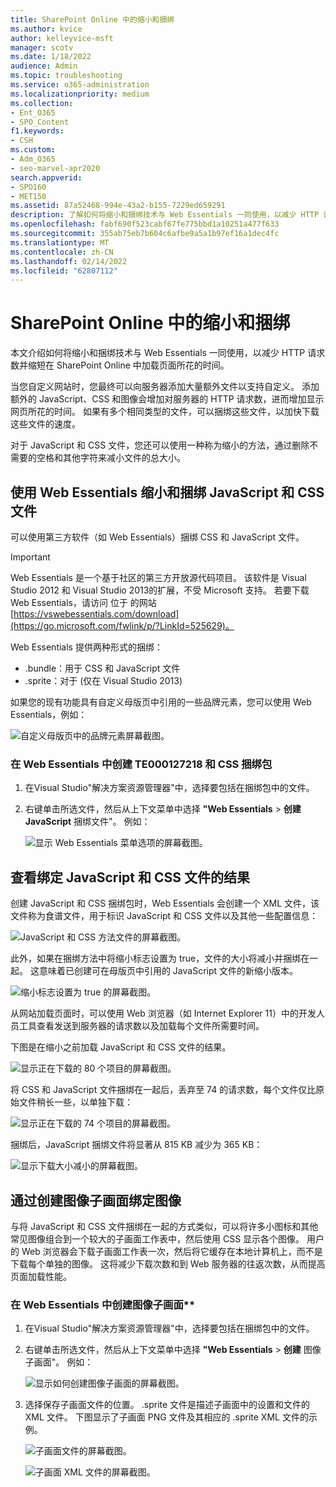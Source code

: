 ```yaml
---
title: SharePoint Online 中的缩小和捆绑
ms.author: kvice
author: kelleyvice-msft
manager: scotv
ms.date: 1/18/2022
audience: Admin
ms.topic: troubleshooting
ms.service: o365-administration
ms.localizationpriority: medium
ms.collection:
- Ent_O365
- SPO_Content
f1.keywords:
- CSH
ms.custom:
- Adm_O365
- seo-marvel-apr2020
search.appverid:
- SPO160
- MET150
ms.assetid: 87a52468-994e-43a2-b155-7229ed659291
description: 了解如何将缩小和捆绑技术与 Web Essentials 一同使用，以减少 HTTP 请求和在 SharePoint Online 中加载页面所花的时间。
ms.openlocfilehash: fabf690f523cabf67fe775bbd1a10251a477f633
ms.sourcegitcommit: 355ab75eb7b604c6afbe9a5a1b97ef16a1dec4fc
ms.translationtype: MT
ms.contentlocale: zh-CN
ms.lasthandoff: 02/14/2022
ms.locfileid: "62807112"
---
```

# <a name="minification-and-bundling-in-sharepoint-online"></a>SharePoint Online 中的缩小和捆绑

本文介绍如何将缩小和捆绑技术与 Web Essentials 一同使用，以减少 HTTP 请求数并缩短在 SharePoint Online 中加载页面所花的时间。
  
当您自定义网站时，您最终可以向服务器添加大量额外文件以支持自定义。 添加额外的 JavaScript、CSS 和图像会增加对服务器的 HTTP 请求数，进而增加显示网页所花的时间。 如果有多个相同类型的文件，可以捆绑这些文件，以加快下载这些文件的速度。
  
对于 JavaScript 和 CSS 文件，您还可以使用一种称为缩小的方法，通过删除不需要的空格和其他字符来减小文件的总大小。
  
## <a name="minification-and-bundling-javascript-and-css-files-with-web-essentials"></a>使用 Web Essentials 缩小和捆绑 JavaScript 和 CSS 文件

可以使用第三方软件（如 Web Essentials）捆绑 CSS 和 JavaScript 文件。
  
> [!IMPORTANT]
> Web Essentials 是一个基于社区的第三方开放源代码项目。 该软件是 Visual Studio 2012 和 Visual Studio 2013的扩展，不受 Microsoft 支持。 若要下载 Web Essentials，请访问 位于 的网站 [https://vswebessentials.com/download](https://go.microsoft.com/fwlink/p/?LinkId=525629)。
  
Web Essentials 提供两种形式的捆绑：
  
- .bundle：用于 CSS 和 JavaScript 文件
- .sprite：对于 (仅在 Visual Studio 2013) 

如果您的现有功能具有自定义母版页中引用的一些品牌元素，您可以使用 Web Essentials，例如：
  
![自定义母版页中的品牌元素屏幕截图。](../media/3a6eba36-973d-482b-8556-a9394b8ba19f.png)
  
### <a name="to-create-a-te000127218-and-css-bundle-in-web-essentials"></a>在 Web Essentials 中创建 TE000127218 和 CSS 捆绑包
  
1. 在Visual Studio"解决方案资源管理器"中，选择要包括在捆绑包中的文件。
2. 右键单击所选文件，然后从上下文菜单中选择 **"Web Essentials** \> **创建 JavaScript** 捆绑文件"。 例如：

    ![显示 Web Essentials 菜单选项的屏幕截图。](../media/41aac84c-4538-4f78-b454-46e651f868a3.png)
  
## <a name="viewing-the-results-of-bundling-javascript-and-css-files"></a>查看绑定 JavaScript 和 CSS 文件的结果

创建 JavaScript 和 CSS 捆绑包时，Web Essentials 会创建一个 XML 文件，该文件称为食谱文件，用于标识 JavaScript 和 CSS 文件以及其他一些配置信息：
  
![JavaScript 和 CSS 方法文件的屏幕截图。](../media/7ba891f8-52d8-467b-a0f6-b062dd1137a4.png)
  
此外，如果在捆绑方法中将缩小标志设置为 true，文件的大小将减小并捆绑在一起。 这意味着已创建可在母版页中引用的 JavaScript 文件的新缩小版本。
  
![缩小标志设置为 true 的屏幕截图。](../media/50523af2-6412-4117-ac3d-5bd26f6d562e.png)
  
从网站加载页面时，可以使用 Web 浏览器（如 Internet Explorer 11）中的开发人员工具查看发送到服务器的请求数以及加载每个文件所需要时间。
  
下图是在缩小之前加载 JavaScript 和 CSS 文件的结果。
  
![显示正在下载的 80 个项目的屏幕截图。](../media/e2df3912-1923-46e6-8cf2-3015a31554e1.png)
  
将 CSS 和 JavaScript 文件捆绑在一起后，丢弃至 74 的请求数，每个文件仅比原始文件稍长一些，以单独下载：
  
![显示正在下载的 74 个项目的屏幕截图。](../media/686c4387-70e8-4a74-9d45-059f33a91184.png)
  
捆绑后，JavaScript 捆绑文件将显著从 815 KB 减少为 365 KB：
  
![显示下载大小减小的屏幕截图。](../media/5e7dbd98-faff-4f68-b320-108fb252e395.png)
  
## <a name="bundling-images-by-creating-an-image-sprite"></a>通过创建图像子画面绑定图像

与将 JavaScript 和 CSS 文件捆绑在一起的方式类似，可以将许多小图标和其他常见图像组合到一个较大的子画面工作表中，然后使用 CSS 显示各个图像。 用户的 Web 浏览器会下载子画面工作表一次，然后将它缓存在本地计算机上，而不是下载每个单独的图像。 这将减少下载次数和到 Web 服务器的往返次数，从而提高页面加载性能。
  
### <a name="to-create-an-image-sprite-in-web-essentials"></a>在 Web Essentials 中创建图像子画面**
  
1. 在Visual Studio"解决方案资源管理器"中，选择要包括在捆绑包中的文件。
2. 右键单击所选文件，然后从上下文菜单中选择 **"Web Essentials** \> **创建** 图像子画面"。 例如：

    ![显示如何创建图像子画面的屏幕截图。](../media/de0fe741-4ef7-4e3b-bafa-ef9f4822dac6.png)
  
3. 选择保存子画面文件的位置。 .sprite 文件是描述子画面中的设置和文件的 XML 文件。 下图显示了子画面 PNG 文件及其相应的 .sprite XML 文件的示例。

    ![子画面文件的屏幕截图。](../media/0876bb2a-d1b9-4169-8e95-9c290d628d90.png)
  
    ![子画面 XML 文件的屏幕截图。](../media/d1f94776-280d-4d56-abb5-384f145d9989.png)
